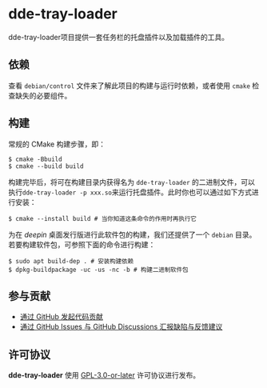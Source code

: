 # dde-tray-loader

dde-tray-loader项目提供一套任务栏的托盘插件以及加载插件的工具。

## 依赖

查看 `debian/control` 文件来了解此项目的构建与运行时依赖，或者使用 `cmake` 检查缺失的必要组件。

## 构建

常规的 CMake 构建步骤，即：

```shell
$ cmake -Bbuild
$ cmake --build build
```

构建完毕后，将可在构建目录内获得名为 `dde-tray-loader` 的二进制文件，可以执行`dde-tray-loader -p xxx.so`来运行托盘插件。此时你也可以通过如下方式进行安装：

```shell
$ cmake --install build # 当你知道这条命令的作用时再执行它
```

为在 *deepin* 桌面发行版进行此软件包的构建，我们还提供了一个 `debian` 目录。若要构建软件包，可参照下面的命令进行构建：

```shell
$ sudo apt build-dep . # 安装构建依赖
$ dpkg-buildpackage -uc -us -nc -b # 构建二进制软件包
```

## 参与贡献

- [通过 GitHub 发起代码贡献](https://github.com/linuxdeepin/dde-shell/)
- [通过 GitHub Issues 与 GitHub Discussions 汇报缺陷与反馈建议](https://github.com/linuxdeepin/developer-center/issues/new/choose)

## 许可协议

**dde-tray-loader** 使用 [GPL-3.0-or-later](LICENSE) 许可协议进行发布。

